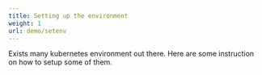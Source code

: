 ```yaml
---
title: Setting up the environment
weight: 1
url: demo/setenv
---
```


Exists many kubernetes environment out there. Here are some instruction on how to setup some of them.